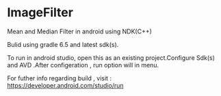 # ImageFilter
Mean and Median Filter in android using NDK(C++)

Bulid using gradle 6.5 and latest sdk(s).

To run in android studio, open this as an existing project.Configure Sdk(s) and AVD .After configeration , run option will in menu.

For futher info regarding build , visit : https://developer.android.com/studio/run

